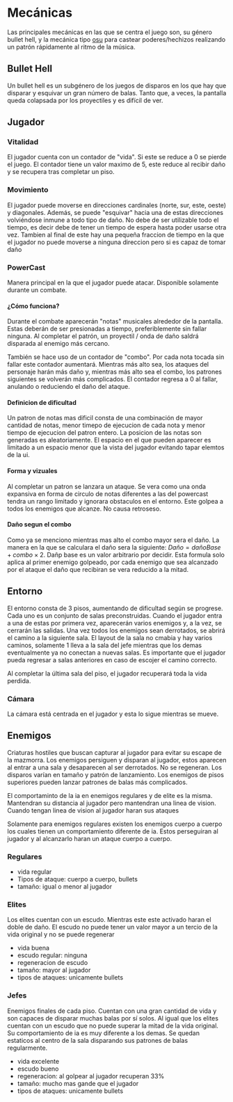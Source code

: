 # Mecánicas

Las principales mecánicas en las que se centra el juego son, su género bullet
hell, y la mecánica tipo [osu](https://osu.ppy.sh/) para castear
poderes/hechizos realizando un patrón rápidamente al ritmo de la música.

## Bullet Hell

Un bullet hell es un subgénero de los juegos de disparos en los que hay que
disparar y esquivar un gran número de balas. Tanto que, a veces, la pantalla
queda colapsada por los proyectiles y es difícil de ver.

## Jugador

### Vitalidad

El jugador cuenta con un contador de "vida". Si este se reduce a 0 se pierde el
juego. El contador tiene un valor maximo de 5, este reduce al recibir daño y se
recupera tras completar un piso.

### Movimiento

El jugador puede moverse en direcciones cardinales (norte, sur, este, oeste) y
diagonales. Además, se puede "esquivar" hacia una de estas direcciones
volviéndose inmune a todo tipo de daño. No debe de ser utilizable todo el
tiempo, es decir debe de tener un tiempo de espera hasta poder usarse otra vez.
Tambien al final de este hay una pequeña fraccion de tiempo en la que el
jugador no puede moverse a ninguna direccion pero si es capaz de tomar daño

### PowerCast

Manera principal en la que el jugador puede atacar. Disponible solamente
durante un combate.

#### ¿Cómo funciona?

Durante el combate aparecerán "notas" musicales alrededor de la pantalla. Estas
deberán de ser presionadas a tiempo, preferiblemente sin fallar ninguna. Al
completar el patrón, un proyectil / onda de daño saldrá disparada al enemigo
más cercano.

También se hace uso de un contador de "combo". Por cada nota tocada sin fallar
este contador aumentará. Mientras más alto sea, los ataques del personaje harán
más daño y, mientras más alto sea el combo, los patrones siguientes se volverán
más complicados. El contador regresa a 0 al fallar, anulando o reduciendo el
daño del ataque.

#### Definicion de dificultad

Un patron de notas mas dificil consta de una combinación de mayor cantidad de
notas, menor timepo de ejecucion de cada nota y menor tiempo de ejecucion del
patron entero. La posicion de las notas son generadas es aleatoriamente. El
espacio en el que pueden aparecer es limitado a un espacio menor que la vista
del jugador evitando tapar elemtos de la ui.

#### Forma y vizuales

Al completar un patron se lanzara un ataque. Se vera como una onda expansiva en
forma de circulo de notas diferentes a las del powercast tendra un rango
limitado y ignorara obstaculos en el entorno. Este golpea a todos los enemigos
que alcanze. No causa retroseso.

#### Daño segun el combo

Como ya se menciono mientras mas alto el combo mayor sera el daño. La manera en
la que se calculara el daño sera la siguiente: $Daño = dañoBase +
combo\times2$. Dañp base es un valor arbitrario por decidir. Esta formula solo
aplica al primer enemigo golpeado, por cada enemigo que sea alcanzado por el
ataque el daño que recibiran se vera reducido a la mitad.

## Entorno

El entorno consta de 3 pisos, aumentando de dificultad según se progrese. Cada
uno es un conjunto de salas preconstruidas. Cuando el jugador entra a una de
estas por primera vez, aparecerán varios enemigos y, a la vez, se cerrarán las
salidas. Una vez todos los enemigos sean derrotados, se abrirá el camino a la
siguiente sala. El layout de la sala no cmabia y hay varios caminos, solamente
1 lleva a la sala del jefe mientras que los demas eventualmente ya no conectan
a nuevas salas. Es importante que el jugador pueda regresar a salas anteriores
en caso de escojer el camino correcto.

Al completar la última sala del piso, el jugador recuperará toda la vida
perdida.

### Cámara

La cámara está centrada en el jugador y esta lo sigue mientras se mueve.

## Enemigos

Criaturas hostiles que buscan capturar al jugador para evitar su escape de la
mazmorra. Los enemigos persiguen y disparan al jugador, estos aparecen al
entrar a una sala y desaparecen al ser derrotados. No se regeneran. Los
disparos varían en tamaño y patrón de lanzamiento. Los enemigos de pisos
superiores pueden lanzar patrones de balas más complicados.

El comportaminto de la ia en enemigos regulares y de elite es la misma.
Mantendran su distancia al jugador pero mantendran una linea de vision. Cuando
tengan linea de vision al jugador haran sus ataques

Solamente para enemigos regulares existen los enemigos cuerpo a cuerpo los
cuales tienen un comportamiento diferente de ia. Estos perseguiran al jugador y
al alcanzarlo haran un ataque cuerpo a cuerpo.

### Regulares

- vida regular
- Tipos de ataque: cuerpo a cuerpo, bullets
- tamaño: igual o menor al jugador

### Elites

Los elites cuentan con un escudo. Mientras este este activado haran el doble de
daño. El escudo no puede tener un valor mayor a un tercio de la vida original y
no se puede regenerar

- vida buena
- escudo regular: ninguna
- regeneracion de escudo
- tamaño: mayor al jugador
- tipos de ataques: unicamente bullets

### Jefes

Enemigos finales de cada piso. Cuentan con una gran cantidad de vida y son
capaces de disparar muchas balas por sí solos. Al igual que los elites cuentan
con un escudo que no puede superar la mitad de la vida original. Su
comportamiento de ia es muy diferente a los demas. Se quedan estaticos al
centro de la sala disparando sus patrones de balas regularmente.

- vida excelente
- escudo bueno
- regeneracion: al golpear al jugador recuperan 33%
- tamaño: mucho mas gande que el jugador
- tipos de ataques: unicamente bullets

